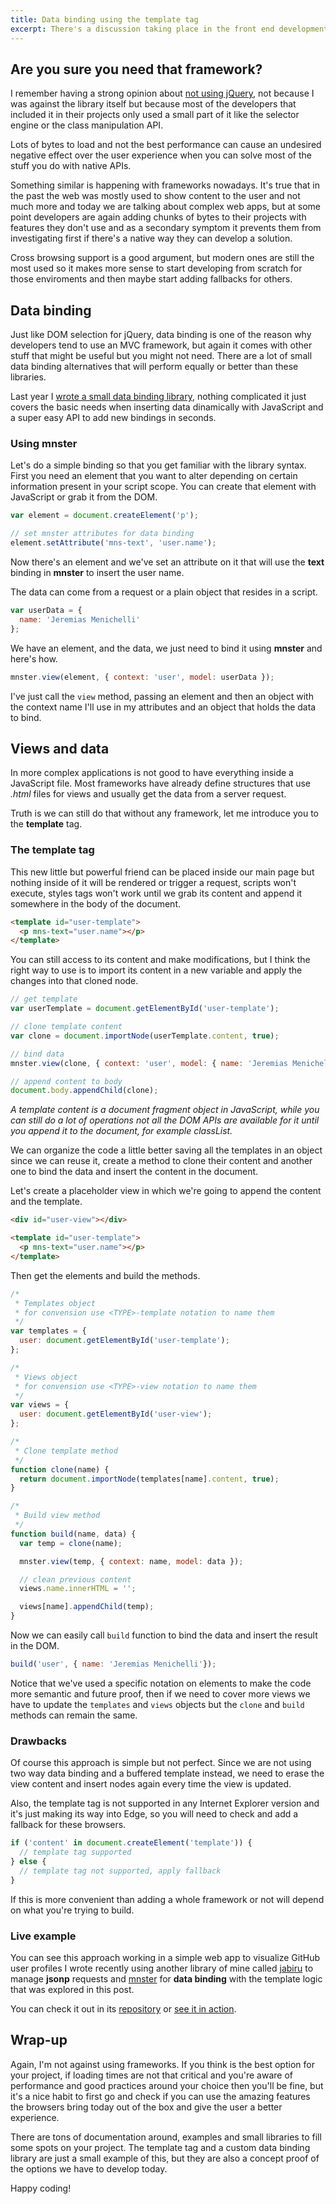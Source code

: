 ```yaml
---
title: Data binding using the template tag
excerpt: There's a discussion taking place in the front end development industry right now about frameworks. No matter which side you are, truth is we sometimes forget all the things the web platform has available for us to achieve some complex requirements.
---
```


## Are you sure you need that framework?

I remember having a strong opinion about <a href="/2014/05/stop-the-jquery-abuse/" target="_blank">not using jQuery</a>, not because I was against the library itself but because most of the developers that included it in their projects only used a small part of it like the selector engine or the class manipulation API.

Lots of bytes to load and not the best performance can cause an undesired negative effect over the user experience when you can solve most of the stuff you do with native APIs.

Something similar is happening with frameworks nowadays. It's true that in the past the web was mostly used to show content to the user and not much more and today we are talking about complex web apps, but at some point developers are again adding chunks of bytes to their projects with features they don't use and as a secondary symptom it prevents them from investigating first if there's a native way they can develop a solution.

Cross browsing support is a good argument, but modern ones are still the most used so it makes more sense to start developing from scratch for those enviroments and then maybe start adding fallbacks for others.

## Data binding

Just like DOM selection for jQuery, data binding is one of the reason why developers tend to use an MVC framework, but again it comes with other stuff that might be useful but you might not need. There are a lot of small data binding alternatives that will perform equally or better than these libraries.

Last year I <a href="https://github.com/jeremenichelli/mnster" target="_blank">wrote a small data binding library</a>, nothing complicated it just covers the basic needs when inserting data dinamically with JavaScript and a super easy API to add new bindings in seconds.

### Using mnster

Let's do a simple binding so that you get familiar with the library syntax. First you need an element that you want to alter depending on certain information present in your script scope. You can create that element with JavaScript or grab it from the DOM.

```js
var element = document.createElement('p');

// set mnster attributes for data binding
element.setAttribute('mns-text', 'user.name');
```

Now there's an element and we've set an attribute on it that will use the **text** binding in **mnster** to insert the user name.

The data can come from a request or a plain object that resides in a script.

```js
var userData = {
  name: 'Jeremias Menichelli'
};
```

We have an element, and the data, we just need to bind it using **mnster** and here's how.

```js
mnster.view(element, { context: 'user', model: userData });
```

I've just call the `view` method, passing an element and then an object with the context name I'll use in my attributes and an object that holds the data to bind.

## Views and data

In more complex applications is not good to have everything inside a JavaScript file. Most frameworks have already define structures that use *.html* files for views and usually get the data from a server request.

Truth is we can still do that without any framework, let me introduce you to the **template** tag.

### The template tag

This new little but powerful friend can be placed inside our main page but nothing inside of it will be rendered or trigger a request, scripts won't execute, styles tags won't work until we grab its content and append it somewhere in the body of the document.

```html
<template id="user-template">
  <p mns-text="user.name"></p>
</template>
```

You can still access to its content and make modifications, but I think the right way to use is to import its content in a new variable and apply the changes into that cloned node.

```js
// get template
var userTemplate = document.getElementById('user-template');

// clone template content
var clone = document.importNode(userTemplate.content, true);

// bind data
mnster.view(clone, { context: 'user', model: { name: 'Jeremias Menichelli' } });

// append content to body
document.body.appendChild(clone);
```

*A template content is a document fragment object in JavaScript, while you can still do a lot of operations not all the DOM APIs are available for it until you append it to the document, for example classList.*

We can organize the code a little better saving all the templates in an object since we can reuse it, create a method to clone their content and another one to bind the data and insert the content in the document.

Let's create a placeholder view in which we're going to append the content and the template.

```html
<div id="user-view"></div>

<template id="user-template">
  <p mns-text="user.name"></p>
</template>
```

Then get the elements and build the methods.

```js
/*
 * Templates object
 * for convension use <TYPE>-template notation to name them
 */
var templates = {
  user: document.getElementById('user-template');
};

/*
 * Views object
 * for convension use <TYPE>-view notation to name them
 */
var views = {
  user: document.getElementById('user-view');
};

/*
 * Clone template method
 */
function clone(name) {
  return document.importNode(templates[name].content, true);
}

/*
 * Build view method
 */
function build(name, data) {
  var temp = clone(name);

  mnster.view(temp, { context: name, model: data });

  // clean previous content
  views.name.innerHTML = '';

  views[name].appendChild(temp);
}
```

Now we can easily call `build` function to bind the data and insert the result in the DOM.

```js
build('user', { name: 'Jeremias Menichelli'});
```

Notice that we've used a specific notation on elements to make the code more semantic and future proof, then if we need to cover more views we have to update the `templates` and `views` objects but the `clone` and `build` methods can remain the same.

### Drawbacks

Of course this approach is simple but not perfect. Since we are not using two way data binding and a buffered template instead, we need to erase the view content and insert nodes again every time the view is updated.

Also, the template tag is not supported in any Internet Explorer version and it's just making its way into Edge, so you will need to check and add a fallback for these browsers.

```js
if ('content' in document.createElement('template')) {
  // template tag supported
} else {
  // template tag not supported, apply fallback
}
```

If this is more convenient than adding a whole framework or not will depend on what you're trying to build.

### Live example

You can see this approach working in a simple web app to visualize GitHub user profiles I wrote recently using another library of mine called <a href="https://github.com/jeremenichelli/jabiru" target="_blank">jabiru</a> to manage **jsonp** requests and <a href="https://github.com/jeremenichelli/mnster" target="_blank">mnster</a> for **data binding** with the template logic that was explored in this post.

You can check it out in its <a href="https://github.com/jeremenichelli/octosearch" target="_blank">repository</a> or <a href="https://jeremenichelli.github.io/octosearch" target="_blank">see it in action</a>.

## Wrap-up

Again, I'm not against using frameworks. If you think is the best option for your project, if loading times are not that critical and you're aware of performance and good practices around your choice then you'll be fine, but it's a nice habit to first go and check if you can use the amazing features the browsers bring today out of the box and give the user a better experience.

There are tons of documentation around, examples and small libraries to fill some spots on your project. The template tag and a custom data binding library are just a small example of this, but they are also a concept proof of the options we have to develop today.

Happy coding!
